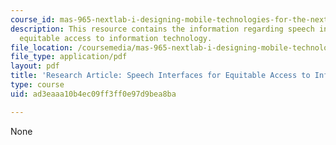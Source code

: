 ```yaml
---
course_id: mas-965-nextlab-i-designing-mobile-technologies-for-the-next-billion-users-fall-2008
description: This resource contains the information regarding speech interfaces for
  equitable access to information technology.
file_location: /coursemedia/mas-965-nextlab-i-designing-mobile-technologies-for-the-next-billion-users-fall-2008/ad3eaaa10b4ec09ff3ff0e97d9bea8ba_MITMAS_965F08_plauche2007.pdf
file_type: application/pdf
layout: pdf
title: 'Research Article: Speech Interfaces for Equitable Access to Information Technology'
type: course
uid: ad3eaaa10b4ec09ff3ff0e97d9bea8ba

---
```

None